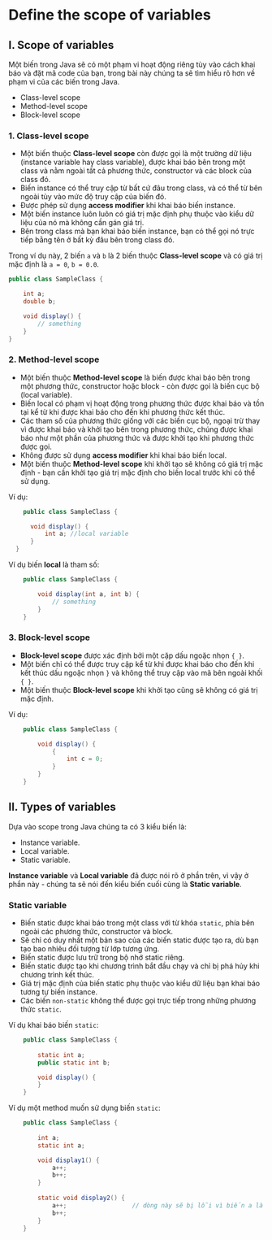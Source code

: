 # Define the scope of variables

## I. Scope of variables

Một biến trong Java sẽ có một phạm vi hoạt động riêng tùy vào cách khai báo và đặt mã code của bạn, trong bài này chúng ta sẽ tìm hiểu rõ hơn về phạm vi của các biến trong Java.  

  - Class-level scope
  - Method-level scope
  - Block-level scope
  
### 1. Class-level scope

- Một biến thuộc **Class-level scope** còn được gọi là một trường dữ liệu (instance variable hay class variable), được khai báo bên trong một class và nằm ngoài tất cả phương thức, constructor và các block của class đó.
- Biến instance có thể truy cập từ bất cứ đâu trong class, và có thể từ bên ngoài tùy vào mức độ truy cập của biến đó.
- Được phép sử dụng **access modifier** khi khai báo biến instance.
- Một biến instance luôn luôn có giá trị mặc định phụ thuộc vào kiểu dữ liệu của nó mà không cần gán giá trị.
- Bên trong class mà bạn khai báo biến instance, bạn có thể gọi nó trực tiếp bằng tên ở bất kỳ đâu bên trong class đó.

Trong ví dụ này, 2 biến `a` và `b` là 2 biến thuộc **Class-level scope** và có giá trị mặc định là `a = 0`, `b = 0.0`.

```java
public class SampleClass {

    int a;
    double b;

    void display() {    
        // something
    }
}
```

### 2. Method-level scope

- Một biến thuộc **Method-level scope** là biến được khai báo bên trong một phương thức, constructor hoặc block - còn được gọi là biến cục bộ (local variable).
- Biến local có phạm vị hoạt động trong phương thức được khai báo và tồn tại kể từ khi được khai báo cho đến khi phương thức kết thúc.
- Các tham số của phương thức giống với các biến cục bộ, ngoại trừ thay vì được khai báo và khởi tạo bên trong phương thức, chúng được khai báo như một phần của phương thức và được khởi tạo khi phương thức được gọi.
- Không được sử dụng **access modifier** khi khai báo biến local.
- Một biến thuộc **Method-level scope** khi khởi tạo sẽ không có giá trị mặc định - bạn cần khởi tạo giá trị mặc định cho biến local trước khi có thể sử dụng.

Ví dụ:
```java
    public class SampleClass {

      void display() {
          int a; //local variable
      }
  }
```

Ví dụ biến **local** là tham số:
```java
    public class SampleClass {

        void display(int a, int b) {    
            // something
        }
    }
```
### 3. Block-level scope

- **Block-level scope** được xác định bởi một cặp dấu ngoặc nhọn `{ }`.
- Một biến chỉ có thể được truy cập kể từ khi được khai báo cho đến khi kết thúc dấu ngoặc nhọn `}` và không thể truy cập vào mã bên ngoài khối `{ }`.
- Một biến thuộc **Block-level scope** khi khởi tạo cũng sẽ không có giá trị mặc định.

Ví dụ:
  ```java
      public class SampleClass {

          void display() {    
              {
                  int c = 0;
              }
          }
      }
  ```
  
## II. Types of variables
  
Dựa vào scope trong Java chúng ta có 3 kiểu biến là:
- Instance variable.
- Local variable.
- Static variable.

**Instance variable** và **Local variable** đã được nói rõ ở phần trên, vì vậy ở phần này - chúng ta sẽ nói đến kiểu biến cuối cùng là **Static variable**.
  
### Static variable

  - Biến static được khai báo trong một class với từ khóa `static`, phía bên ngoài các phương thức, constructor và block.
  - Sẽ chỉ có duy nhất một bản sao của các biến static được tạo ra, dù bạn tạo bao nhiêu đối tượng từ lớp tương ứng.
  - Biến static được lưu trữ trong bộ nhớ static riêng.
  - Biến static được tạo khi chương trình bắt đầu chạy và chỉ bị phá hủy khi chương trình kết thúc.
  - Giá trị mặc định của biến static phụ thuộc vào kiểu dữ liệu bạn khai báo tương tự biến instance.
  - Các biến `non-static` không thể được gọi trực tiếp trong những phương thức `static`.
  
Ví dụ khai báo biến `static`:
  ```java
      public class SampleClass {
      
          static int a;
          public static int b;

          void display() {
          }
      }
  ```
  
    
Ví dụ một method muốn sử dụng biến `static`:
  ```java
      public class SampleClass {
      
          int a;
          static int a;

          void display1() {
              a++;
              b++;                   
          }
          
          static void display2() {
              a++;                  // dòng này sẽ bị lỗi vì biến a là non-static thì không thể được dùng trong method static
              b++;
          }
      }
  ```
